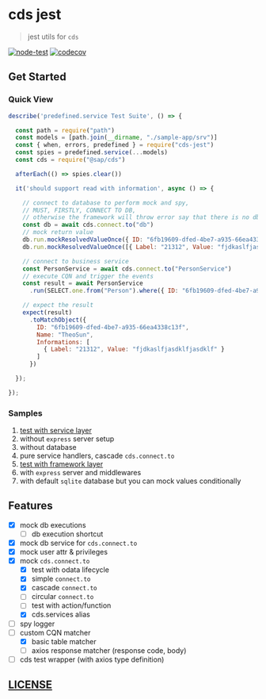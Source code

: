 # cds jest

> jest utils for `cds`

[![node-test](https://github.com/Soontao/cds-jest/actions/workflows/nodejs.yml/badge.svg)](https://github.com/Soontao/cds-jest/actions/workflows/nodejs.yml)
[![codecov](https://codecov.io/gh/Soontao/cds-jest/branch/main/graph/badge.svg?token=WFDumlSg3G)](https://codecov.io/gh/Soontao/cds-jest)

## Get Started

### Quick View

```js
describe('predefined.service Test Suite', () => {

  const path = require("path")
  const models = [path.join(__dirname, "./sample-app/srv")]
  const { when, errors, predefined } = require("cds-jest")
  const spies = predefined.service(...models)
  const cds = require("@sap/cds")

  afterEach(() => spies.clear())

  it('should support read with information', async () => {

    // connect to database to perform mock and spy, 
    // MUST, FIRSTLY, CONNECT TO DB, 
    // otherwise the framework will throw error say that there is no db connection
    const db = await cds.connect.to("db")
    // mock return value
    db.run.mockResolvedValueOnce({ ID: "6fb19609-dfed-4be7-a935-66ea4338c13f", Name: "TheoSun" })
    db.run.mockResolvedValueOnce([{ Label: "21312", Value: "fjdkaslfjasdklfjasdklf" }])

    // connect to business service
    const PersonService = await cds.connect.to("PersonService")
    // execute CQN and trigger the events
    const result = await PersonService
      .run(SELECT.one.from("Person").where({ ID: "6fb19609-dfed-4be7-a935-66ea4338c13f" }))

    // expect the result
    expect(result)
      .toMatchObject({
        ID: "6fb19609-dfed-4be7-a935-66ea4338c13f",
        Name: "TheoSun",
        Informations: [
          { Label: "21312", Value: "fjdkaslfjasdklfjasdklf" }
        ]
      })

  });

});
```

### Samples

1. [test with service layer](./test/predefined.http.test.js)
  1. without `express` server setup
  1. without database
  1. pure service handlers, cascade `cds.connect.to`
1. [test with framework layer](./test/predefined.service.test.js)
  1. with `express` server and middlewares
  1. with default `sqlite` database but you can mock values conditionally

## Features

- [x] mock db executions
  - [ ] db execution shortcut
- [x] mock db service for `cds.connect.to`
- [x] mock user attr & privileges
- [x] mock `cds.connect.to`
  - [x] test with odata lifecycle
  - [x] simple `connect.to`
  - [x] cascade `connect.to`
  - [ ] circular `connect.to`
  - [ ] test with action/function
  - [x] cds.services alias
- [ ] spy logger
- [ ] custom CQN matcher
  - [x] basic table matcher
  - [ ] axios response matcher (response code, body)
- [ ] cds test wrapper (with axios type definition)

## [LICENSE](./LICENSE)
